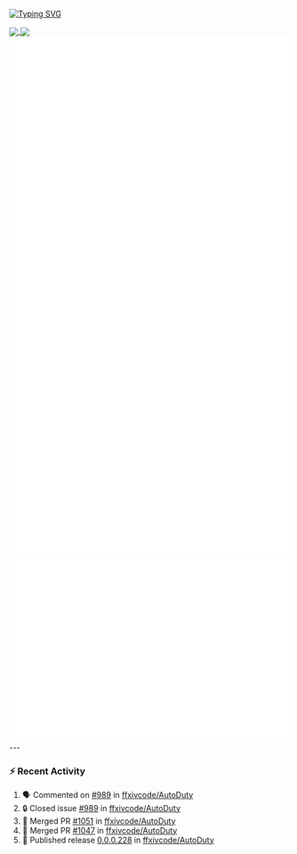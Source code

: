 [![Typing SVG](https://readme-typing-svg.demolab.com?font=Fira+Code&duration=1000&pause=1000&multiline=true&repeat=false&width=435&lines=Simon+Latusek+%7C+Gameplay+Engineer)](https://git.io/typing-svg)

<a href="https://github.com/anuraghazra/github-readme-stats">
  <img height=200 align="center" src="https://github-readme-stats.vercel.app/api?username=erdelf&theme=radical" />
</a>
<a href="https://github.com/anuraghazra/convoychat">
  <img height=200 align="center" src="https://streak-stats.demolab.com?user=erdelf&theme=radical&mode=weekly" />
</a>

<picture>
  <img src="/github-metrics.svg" alt="Metrics">
</picture>

<picture>
  <img src="/github-metrics-achievements.svg" alt="Achievements">
</picture>
---

### :zap: Recent Activity
<!--START_SECTION:activity-->
1. 🗣 Commented on [#989](https://github.com/ffxivcode/AutoDuty/issues/989#issuecomment-3134676754) in [ffxivcode/AutoDuty](https://github.com/ffxivcode/AutoDuty)
2. 🔒 Closed issue [#989](https://github.com/ffxivcode/AutoDuty/issues/989) in [ffxivcode/AutoDuty](https://github.com/ffxivcode/AutoDuty)
3. 🎉 Merged PR [#1051](https://github.com/ffxivcode/AutoDuty/pull/1051) in [ffxivcode/AutoDuty](https://github.com/ffxivcode/AutoDuty)
4. 🎉 Merged PR [#1047](https://github.com/ffxivcode/AutoDuty/pull/1047) in [ffxivcode/AutoDuty](https://github.com/ffxivcode/AutoDuty)
5. 🚀 Published release [0.0.0.228](https://github.com/ffxivcode/AutoDuty/releases/tag/0.0.0.228) in [ffxivcode/AutoDuty](https://github.com/ffxivcode/AutoDuty)
<!--END_SECTION:activity-->

<!--
**erdelf/erdelf** is a ✨ _special_ ✨ repository because its `README.md` (this file) appears on your GitHub profile.

Here are some ideas to get you started:

- 🔭 I’m currently working on ...
- 🌱 I’m currently learning ...
- 👯 I’m looking to collaborate on ...
- 🤔 I’m looking for help with ...
- 💬 Ask me about ...
- 📫 How to reach me: ...
- 😄 Pronouns: ...
- ⚡ Fun fact: ...
-->

